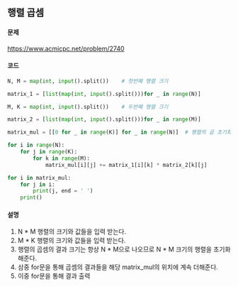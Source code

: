 ## 행렬 곱셈

#### 문제
https://www.acmicpc.net/problem/2740

#### 코드
```python
N, M = map(int, input().split())    # 첫번째 행렬 크기

matrix_1 = [list(map(int, input().split()))for _ in range(N)]

M, K = map(int, input().split())    # 두번째 행렬 크기

matrix_2 = [list(map(int, input().split()))for _ in range(M)]

matrix_mul = [[0 for _ in range(K)] for _ in range(N)]  # 행렬의 곱 초기화

for i in range(N):
    for j in range(K):
        for k in range(M):
            matrix_mul[i][j] += matrix_1[i][k] * matrix_2[k][j]

for i in matrix_mul:
    for j in i:
        print(j, end = ' ')
    print()
```

#### 설명

1. N * M 행렬의 크기와 값들을 입력 받는다.
2. M * K 행렬의 크기와 값들을 입력 받는다.
3. 행렬의 곱셈의 결과 크기는 항상 N * M으로 나오므로 N * M 크기의 행렬을 초기화해준다.
4. 삼중 for문을 통해 곱셈의 결과들을 해당 matrix_mul의 위치에 계속 더해준다.
5. 이중 for문을 통해 결과 출력
